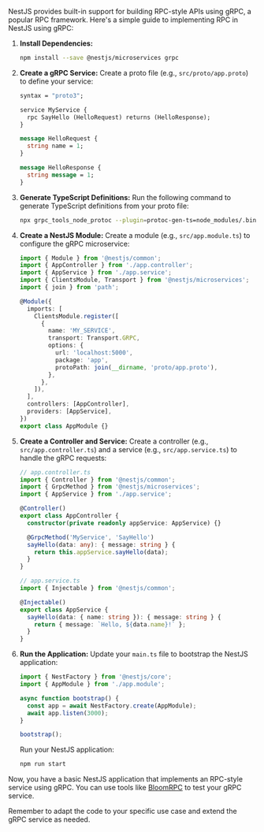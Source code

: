 NestJS provides built-in support for building RPC-style APIs using gRPC, a popular RPC framework. Here's a simple guide to implementing RPC in NestJS using gRPC:

1. **Install Dependencies:**
   ```bash
   npm install --save @nestjs/microservices grpc
   ```

2. **Create a gRPC Service:**
   Create a proto file (e.g., `src/proto/app.proto`) to define your service:

   ```proto
   syntax = "proto3";

   service MyService {
     rpc SayHello (HelloRequest) returns (HelloResponse);
   }

   message HelloRequest {
     string name = 1;
   }

   message HelloResponse {
     string message = 1;
   }
   ```

3. **Generate TypeScript Definitions:**
   Run the following command to generate TypeScript definitions from your proto file:

   ```bash
   npx grpc_tools_node_protoc --plugin=protoc-gen-ts=node_modules/.bin/protoc-gen-ts --grpc_out=src/generated --js_out=import_style=commonjs,binary:src/generated --ts_out=src/generated src/proto/*.proto
   ```

4. **Create a NestJS Module:**
   Create a module (e.g., `src/app.module.ts`) to configure the gRPC microservice:

   ```typescript
   import { Module } from '@nestjs/common';
   import { AppController } from './app.controller';
   import { AppService } from './app.service';
   import { ClientsModule, Transport } from '@nestjs/microservices';
   import { join } from 'path';

   @Module({
     imports: [
       ClientsModule.register([
         {
           name: 'MY_SERVICE',
           transport: Transport.GRPC,
           options: {
             url: 'localhost:5000',
             package: 'app',
             protoPath: join(__dirname, 'proto/app.proto'),
           },
         },
       ]),
     ],
     controllers: [AppController],
     providers: [AppService],
   })
   export class AppModule {}
   ```

5. **Create a Controller and Service:**
   Create a controller (e.g., `src/app.controller.ts`) and a service (e.g., `src/app.service.ts`) to handle the gRPC requests:

   ```typescript
   // app.controller.ts
   import { Controller } from '@nestjs/common';
   import { GrpcMethod } from '@nestjs/microservices';
   import { AppService } from './app.service';

   @Controller()
   export class AppController {
     constructor(private readonly appService: AppService) {}

     @GrpcMethod('MyService', 'SayHello')
     sayHello(data: any): { message: string } {
       return this.appService.sayHello(data);
     }
   }
   ```

   ```typescript
   // app.service.ts
   import { Injectable } from '@nestjs/common';

   @Injectable()
   export class AppService {
     sayHello(data: { name: string }): { message: string } {
       return { message: `Hello, ${data.name}!` };
     }
   }
   ```

6. **Run the Application:**
   Update your `main.ts` file to bootstrap the NestJS application:

   ```typescript
   import { NestFactory } from '@nestjs/core';
   import { AppModule } from './app.module';

   async function bootstrap() {
     const app = await NestFactory.create(AppModule);
     await app.listen(3000);
   }

   bootstrap();
   ```

   Run your NestJS application:

   ```bash
   npm run start
   ```

Now, you have a basic NestJS application that implements an RPC-style service using gRPC. You can use tools like [BloomRPC](https://github.com/uw-labs/bloomrpc) to test your gRPC service.

Remember to adapt the code to your specific use case and extend the gRPC service as needed.